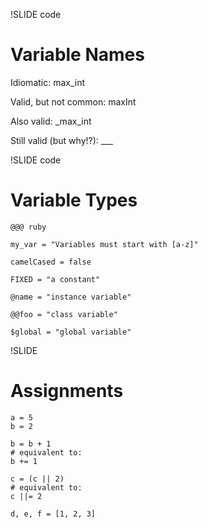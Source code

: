 !SLIDE code
# Variable Names #
  
  Idiomatic: max_int 
  
  Valid, but not common: maxInt
  
  Also valid: _max_int
  
  Still valid (but why!?): ___
  

!SLIDE code
# Variable Types #

    @@@ ruby

    my_var = "Variables must start with [a-z]"

    camelCased = false

    FIXED = "a constant"

    @name = "instance variable"

    @@foo = "class variable"

    $global = "global variable"

!SLIDE
# Assignments
    a = 5
    b = 2
    
    b = b + 1
    # equivalent to:
    b += 1
    
    c = (c || 2)
    # equivalent to:
    c ||= 2
    
    d, e, f = [1, 2, 3]
    